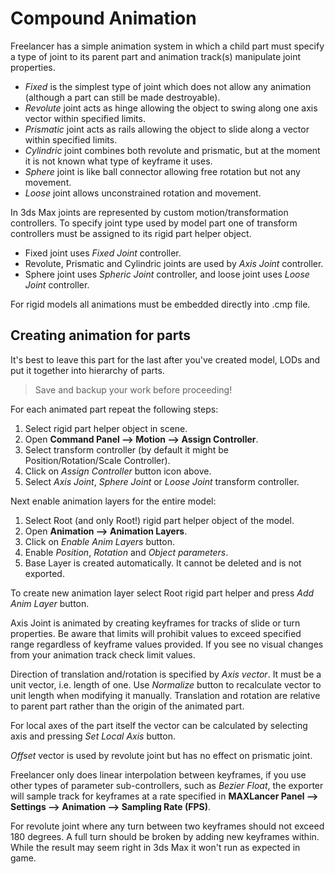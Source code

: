 # Compound Animation

Freelancer has a simple animation system in which a child part must specify a type of joint to its parent part and animation track(s) manipulate joint properties.

- *Fixed* is the simplest type of joint which does not allow any animation (although a part can still be made destroyable).
- *Revolute* joint acts as hinge allowing the object to swing along one axis vector within specified limits.
- *Prismatic* joint acts as rails allowing the object to slide along a vector within specified limits.
- *Cylindric* joint combines both revolute and prismatic, but at the moment it is not known what type of keyframe it uses.
- *Sphere* joint is like ball connector allowing free rotation but not any movement.
- *Loose* joint allows unconstrained rotation and movement.

In 3ds Max joints are represented by custom motion/transformation controllers. To specify joint type used by model part one of transform controllers must be assigned to its rigid part helper object.

- Fixed joint uses *Fixed Joint* controller.
- Revolute, Prismatic and Cylindric joints are used by *Axis Joint* controller.
- Sphere joint uses *Spheric Joint* controller, and loose joint uses *Loose Joint* controller.

For rigid models all animations must be embedded directly into .cmp file.

## Creating animation for parts

It's best to leave this part for the last after you've created model, LODs and put it together into hierarchy of parts.

> Save and backup your work before proceeding!

For each animated part repeat the following steps:

1. Select rigid part helper object in scene.
2. Open **Command Panel ⟶ Motion ⟶ Assign Controller**.
3. Select transform controller (by default it might be Position/Rotation/Scale Controller).
4. Click on *Assign Controller* button icon above.
5. Select *Axis Joint*, *Sphere Joint* or *Loose Joint* transform controller.

Next enable animation layers for the entire model:

1. Select Root (and only Root!) rigid part helper object of the model.
2. Open **Animation ⟶ Animation Layers**.
3. Click on *Enable Anim Layers* button.
4. Enable *Position*, *Rotation* and *Object parameters*.
5. Base Layer is created automatically. It cannot be deleted and is not exported.

To create new animation layer select Root rigid part helper and press *Add Anim Layer* button.

Axis Joint is animated by creating keyframes for tracks of slide or turn properties. Be aware that limits will prohibit values to exceed specified range regardless of keyframe values provided. If you see no visual changes from your animation track check limit values.

Direction of translation and/rotation is specified by *Axis vector*. It must be a unit vector, i.e. length of one. Use *Normalize* button to recalculate vector to unit length when modifying it manually. Translation and rotation are relative to parent part rather than the origin of the animated part.

For local axes of the part itself the vector can be calculated by selecting axis and pressing *Set Local Axis* button.

*Offset* vector is used by revolute joint but has no effect on prismatic joint.

Freelancer only does linear interpolation between keyframes, if you use other types of parameter sub-controllers, such as *Bezier Float*, the exporter will sample track for keyframes at a rate specified in **MAXLancer Panel ⟶ Settings ⟶ Animation ⟶ Sampling Rate (FPS)**.

For revolute joint where any turn between two keyframes should not exceed 180 degrees. A full turn should be broken by adding new keyframes within. While the result may seem right in 3ds Max it won't run as expected in game.